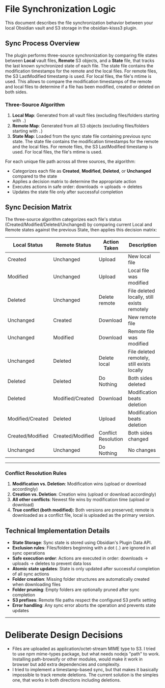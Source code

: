 # File Synchronization Logic

This document describes the file synchronization behavior between your local Obsidian vault and S3 storage in the obsidian-kisss3 plugin.

## Sync Process Overview

The plugin performs three-source synchronization by comparing file states between **Local** vault files, **Remote** S3 objects, and a **State** file, that tracks the last known synchronized state of each file. The state file contains the modification timestamps for the remote and the local files. For remote files, the S3 LastModified timestamp is used. For local files, the file's mtime is used. This allows to compare the modification timestamps of the remote and local files to determine if a file has been modified, created or deleted on both sides.

### Three-Source Algorithm

1. **Local Map**: Generated from all vault files (excluding files/folders starting with `.`)
2. **Remote Map**: Generated from all S3 objects (excluding files/folders starting with `.`)
3. **State Map**: Loaded from the sync state file containing previous sync state. The state file contains the modification timestamps for the remote and the local files. For remote files, the S3 LastModified timestamp is used. For local files, the file's mtime is used.

For each unique file path across all three sources, the algorithm:
- Categorizes each file as **Created**, **Modified**, **Deleted**, or **Unchanged** compared to the state
- Applies a decision matrix to determine the appropriate action
- Executes actions in safe order: downloads → uploads → deletes
- Updates the state file only after successful completion

## Sync Decision Matrix

The three-source algorithm categorizes each file's status (Created/Modified/Deleted/Unchanged) by comparing current Local and Remote states against the previous State, then applies this decision matrix:

| Local Status      | Remote Status      | Action Taken         | Description                                      |
|-------------------|-------------------|----------------------|--------------------------------------------------|
| Created           | Unchanged         | Upload               | New local file                                   |
| Modified          | Unchanged         | Upload               | Local file was modified                          |
| Deleted           | Unchanged         | Delete remote        | File deleted locally, still exists remotely      |
| Unchanged         | Created           | Download             | New remote file                                  |
| Unchanged         | Modified          | Download             | Remote file was modified                         |
| Unchanged         | Deleted           | Delete local         | File deleted remotely, still exists locally      |
| Deleted           | Deleted           | Do Nothing           | Both sides deleted                               |
| Deleted           | Modified/Created  | Download             | Modification beats deletion                      |
| Modified/Created  | Deleted           | Upload               | Modification beats deletion                      |
| Created/Modified  | Created/Modified  | Conflict Resolution  | Both sides changed                               |
| Unchanged         | Unchanged         | Do Nothing           | No changes                                       |


-----


### Conflict Resolution Rules

1. **Modification vs. Deletion**: Modification wins (upload or download accordingly)
2. **Creation vs. Deletion**: Creation wins (upload or download accordingly)
3. **All other conflicts**: Newest file wins by modification time (upload or download)
4. **True conflict (both modified):** Both versions are preserved; remote is downloaded as a conflict file, local is uploaded as the primary version.


## Technical Implementation Details

- **State Storage**: Sync state is stored using Obsidian's Plugin Data API.
- **Exclusion rules**: Files/folders beginning with a dot (`.`) are ignored in all sync operations
- **Safe execution order**: Actions are executed in order: downloads → uploads → deletes to prevent data loss
- **Atomic state updates**: State is only updated after successful completion of all sync actions
- **Folder creation**: Missing folder structures are automatically created when downloading files
- **Folder pruning**: Empty folders are optionally pruned after sync completion
- **S3 prefixes**: Remote file paths respect the configured S3 prefix setting
- **Error handling**: Any sync error aborts the operation and prevents state updates


-----

# Deliberate Design Decisions

* Files are uploaded as application/octet-stream MIME type to S3. I tried to use npm mime-types package, but what needs nodejs "path" to work.
Installing path-browsify or other modules, would make it work in browser but add extra dependencies and complexity.
* I tried to implement a timestamp-based sync, but that makes it basically impossible to track remote deletions. The current solution is the
simples one, that works in both directions including deletions.
